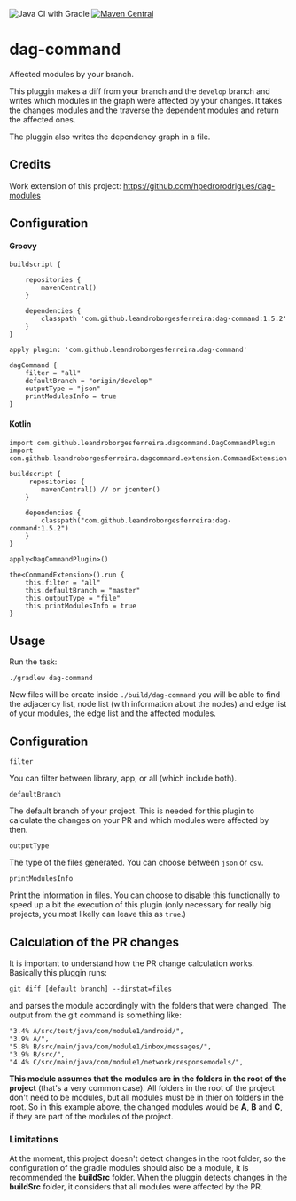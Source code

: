 
![Java CI with Gradle](https://github.com/leandroBorgesFerreira/dag-command/workflows/Java%20CI%20with%20Gradle/badge.svg) [![Maven Central](https://maven-badges.herokuapp.com/maven-central/com.github.leandroborgesferreira/dag-command/badge.svg)](https://maven-badges.herokuapp.com/maven-central/com.github.leandroborgesferreira/dag-command/)

# dag-command

Affected modules by your branch. 

This pluggin makes a diff from your branch and the `develop` branch and writes which modules in the graph were affected by your changes. It takes the changes modules and the traverse the dependent modules and return the affected ones. 

The pluggin also writes the dependency graph in a file. 

## Credits

Work extension of this project: https://github.com/hpedrorodrigues/dag-modules

## Configuration
#### Groovy

```
buildscript {

    repositories {
        mavenCentral()
    }

    dependencies {
	    classpath 'com.github.leandroborgesferreira:dag-command:1.5.2'
    }
}

apply plugin: 'com.github.leandroborgesferreira.dag-command'

dagCommand {
    filter = "all"
    defaultBranch = "origin/develop"
    outputType = "json"
    printModulesInfo = true
}
```

#### Kotlin

```
import com.github.leandroborgesferreira.dagcommand.DagCommandPlugin
import com.github.leandroborgesferreira.dagcommand.extension.CommandExtension

buildscript {
	 repositories {
    	mavenCentral() // or jcenter()
    }
    
    dependencies {
    	classpath("com.github.leandroborgesferreira:dag-command:1.5.2")
    }
}

apply<DagCommandPlugin>()

the<CommandExtension>().run {
    this.filter = "all"
    this.defaultBranch = "master"
    this.outputType = "file"
    this.printModulesInfo = true
}
```


## Usage

Run the task:

```
./gradlew dag-command
```

New files will be create inside `./build/dag-command` you will be able to find the adjacency list, node list (with information about the nodes) and edge list of your modules, the edge list and the affected modules. 

## Configuration

```
filter
```
You can filter between library, app, or all (which include both). 

```
defaultBranch
```
The default branch of your project. This is needed for this plugin to calculate the changes on your PR and which modules were affected by then. 

```
outputType
```
The type of the files generated. You can choose between `json` or `csv`.

```
printModulesInfo
```
Print the information in files. You can choose to disable this functionally to speed up a bit the execution of this plugin (only necessary for really big projects, you most likelly can leave this as `true`.)

## Calculation of the PR changes
It is important to understand how the PR change calculation works. Basically this pluggin runs: 

```
git diff [default branch] --dirstat=files
```

and parses the module accordingly with the folders that were changed. The output from the git command is something like: 

```
"3.4% A/src/test/java/com/module1/android/",
"3.9% A/",
"5.8% B/src/main/java/com/module1/inbox/messages/",
"3.9% B/src/",
"4.4% C/src/main/java/com/module1/network/responsemodels/",
```

**This module assumes that the modules are in the folders in the root of the project** (that's a very common case). All folders in the root of the project don't need to be modules, but all modules must be in thier on folders in the root. So in this example above, the changed modules would be **A**, **B** and **C**, if they are part of the modules of the project. 

### Limitations
At the moment, this project doesn't detect changes in the root folder, so the configuration of the gradle modules should also be a module, it is recommended the **buildSrc** folder. When the pluggin detects changes in the **buildSrc** folder, it considers that all modules were affected by the PR. 
